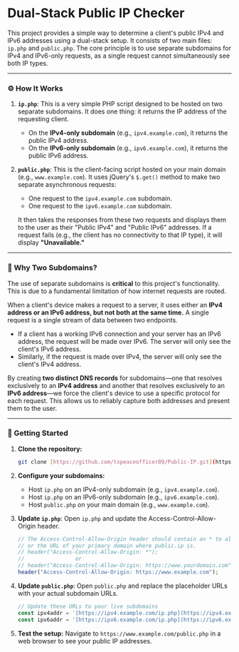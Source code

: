 # Dual-Stack Public IP Checker

This project provides a simple way to determine a client's public IPv4 and IPv6 addresses using a dual-stack setup. It consists of two main files: `ip.php` and `public.php`. The core principle is to use separate subdomains for IPv4 and IPv6-only requests, as a single request cannot simultaneously see both IP types.

***

### ⚙️ How It Works

1.  **`ip.php`**: This is a very simple PHP script designed to be hosted on two separate subdomains. It does one thing: it returns the IP address of the requesting client.
    * On the **IPv4-only subdomain** (e.g., `ipv4.example.com`), it returns the public IPv4 address.
    * On the **IPv6-only subdomain** (e.g., `ipv6.example.com`), it returns the public IPv6 address.

2.  **`public.php`**: This is the client-facing script hosted on your main domain (e.g., `www.example.com`). It uses jQuery's `$.get()` method to make two separate asynchronous requests:
    * One request to the `ipv4.example.com` subdomain.
    * One request to the `ipv6.example.com` subdomain.

    It then takes the responses from these two requests and displays them to the user as their "Public IPv4" and "Public IPv6" addresses. If a request fails (e.g., the client has no connectivity to that IP type), it will display **"Unavailable."**

***

### 🤔 Why Two Subdomains?

The use of separate subdomains is **critical** to this project's functionality. This is due to a fundamental limitation of how internet requests are routed.

When a client's device makes a request to a server, it uses either an **IPv4 address or an IPv6 address, but not both at the same time.** A single request is a single stream of data between two endpoints.

* If a client has a working IPv6 connection and your server has an IPv6 address, the request will be made over IPv6. The server will only see the client's IPv6 address.
* Similarly, if the request is made over IPv4, the server will only see the client's IPv4 address.

By creating **two distinct DNS records** for subdomains—one that resolves exclusively to an **IPv4 address** and another that resolves exclusively to an **IPv6 address**—we force the client's device to use a specific protocol for each request. This allows us to reliably capture both addresses and present them to the user.

***

### 🚀 Getting Started

1.  **Clone the repository:**
    ```bash
    git clone [https://github.com/txpeaceofficer09/Public-IP.git](https://github.com/txpeaceofficer09/Public-IP.git)
    ```

2.  **Configure your subdomains:**
    * Host `ip.php` on an IPv4-only subdomain (e.g., `ipv4.example.com`).
    * Host `ip.php` on an IPv6-only subdomain (e.g., `ipv6.example.com`).
    * Host `public.php` on your main domain (e.g., `www.example.com`).

3. **Update `ip.php`**: Open `ip.php` and update the Access-Control-Allow-Origin header.
   ```PHP
   // The Access-Control-Allow-Origin header should contain an * to allow any remote domain
   // or the URL of your primary domain where public.ip is.
   // header("Access-Control-Allow-Origin: *");
   //                or
   // header("Access-Control-Allow-Origin: https://www.yourdomain.com");
   header("Access-Control-Allow-Origin: https://www.example.com");
   ```

4.  **Update `public.php`**: Open `public.php` and replace the placeholder URLs with your actual subdomain URLs.
    ```javascript
    // Update these URLs to your live subdomains
    const ipv4addr = '[https://ipv4.example.com/ip.php](https://ipv4.example.com/ip.php)';
    const ipv6addr = '[https://ipv6.example.com/ip.php](https://ipv6.example.com/ip.php)';
    ```

5.  **Test the setup:** Navigate to `https://www.example.com/public.php` in a web browser to see your public IP addresses.
